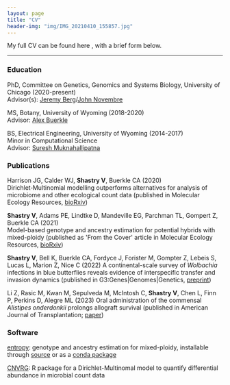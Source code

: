 ```yaml
---
layout: page
title: "CV"
header-img: "img/IMG_20210410_155857.jpg"
---
```


My full CV can be found here <a href="/docs/CV_vshastry-2.pdf" target="_blank"><i class="fa fa-file-text fa-md"></i></a>, with a brief form below.   

___

### Education  

PhD, Committee on Genetics, Genomics and Systems Biology, University of Chicago (2020-present)  
Advisor(s): [Jeremy Berg](http://jjbpopgen.org)/[John Novembre](http://jnpopgen.org)

MS, Botany, University of Wyoming (2018-2020)  
Advisor: [Alex Buerkle](http://uwyo.edu/buerkle)

BS, Electrical Engineering, University of Wyoming (2014-2017)  
Minor in Computational Science  
Advisor: [Suresh Muknahallipatna](http://www.uwyo.edu/electrical/faculty-staff/suresh-muknahallipatna/)

### Publications

Harrison JG, Calder WJ, __Shastry V__, Buerkle CA (2020)  
Dirichlet‐Multinomial modelling outperforms alternatives for analysis of microbiome and other ecological count data (published in Molecular Ecology Resources, [bioRxiv](https://www.biorxiv.org/content/10.1101/711317v3))

__Shastry V__, Adams PE, Lindtke D, Mandeville EG, Parchman TL, Gompert Z, Buerkle CA (2021)  
Model-based genotype and ancestry estimation for potential hybrids with mixed-ploidy (published as 'From the Cover' article in Molecular Ecology Resources, [bioRxiv](https://www.biorxiv.org/content/10.1101/2020.07.31.231514v2))

__Shastry V__, Bell K, Buerkle CA, Fordyce J, Forister M, Gompter Z, Lebeis S, Lucas L, Marion Z, Nice C (2022)
A continental-scale survey of _Wolbachia_ infections in blue butterflies reveals evidence of interspecific transfer and invasion dynamics (published in G3:Genes|Genomes|Genetics, [preprint](https://www.authorea.com/doi/full/10.22541/au.164703040.01856976/v1))

Li Z, Rasic M, Kwan M, Sepulveda M, McIntosh C, __Shastry V__, Chen L, Finn P, Perkins D, Alegre ML (2023)
Oral administration of the commensal _Alistipes onderdonkii_ prolongs allograft survival (published in American Journal of Transplantation; [paper](https://doi.org/10.1016/j.ajt.2022.11.011))

### Software

[entropy](https://bitbucket.org/buerklelab/mixedploidy-entropy/src/master/): genotype and ancestry estimation for mixed-ploidy, installable through [source](https://bitbucket.org/buerklelab/mixedploidy-entropy/src/master/) or as a [conda package](https://anaconda.org/bioconda/popgen-entropy)

[CNVRG](https://rdrr.io/github/JHarrisonEcoEvo/CNVRG/): R package for a Dirichlet-Multinomal model to quantify differential abundance in microbial count data
